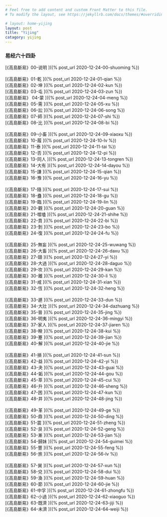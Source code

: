 ```yaml
---
# Feel free to add content and custom Front Matter to this file.
# To modify the layout, see https://jekyllrb.com/docs/themes/#overriding-theme-defaults

# layout: home-yijing
layout: post
title: "Yijing"
catagory: yijing
---
```


### 易经六十四卦

[《高島斷易》00-说明 ]({% post_url 2020-12-24-00-shuoming %}) <br/>
<br/>
[《高島斷易》01-乾 ]({% post_url 2020-12-24-01-qian %}) <br/>
[《高島斷易》02-坤 ]({% post_url 2020-12-24-02-kun %}) <br/>
[《高島斷易》03-屯 ]({% post_url 2020-12-24-03-zun %}) <br/>
[《高島斷易》 04-蒙 ]({% post_url 2020-12-24-04-meng %}) <br/>
[《高島斷易》05-需 ]({% post_url 2020-12-24-05-xu %}) <br/>
[《高島斷易》06-訟 ]({% post_url 2020-12-24-06-song %}) <br/>
[《高島斷易》07-師 ]({% post_url 2020-12-24-07-shi %}) <br/>
[《高島斷易》08-比 ]({% post_url 2020-12-24-08-bi %}) <br/>
<br/>
[《高島斷易》09-小畜 ]({% post_url 2020-12-24-09-xiaoxu %}) <br/>
[《高島斷易》10-履 ]({% post_url 2020-12-24-10-lv %}) <br/>
[《高島斷易》11-泰 ]({% post_url 2020-12-24-11-tai %}) <br/>
[《高島斷易》12-否 ]({% post_url 2020-12-24-12-pi %}) <br/>
[《高島斷易》13-同人 ]({% post_url 2020-12-24-13-tongren %}) <br/>
[《高島斷易》14-大有 ]({% post_url 2020-12-24-14-dayou %}) <br/>
[《高島斷易》15-謙 ]({% post_url 2020-12-24-15-qian %}) <br/>
[《高島斷易》16-豫 ]({% post_url 2020-12-24-16-yu %}) <br/>
<br/>
[《高島斷易》17-隨 ]({% post_url 2020-12-24-17-sui %}) <br/>
[《高島斷易》18-蠱 ]({% post_url 2020-12-24-18-gu %}) <br/>
[《高島斷易》19-臨 ]({% post_url 2020-12-24-19-lin %}) <br/>
[《高島斷易》20-觀 ]({% post_url 2020-12-24-20-guan %}) <br/>
[《高島斷易》21-噬嗑 ]({% post_url 2020-12-24-21-shihe %}) <br/>
[《高島斷易》22-賁 ]({% post_url 2020-12-24-22-bi %}) <br/>
[《高島斷易》23-剝 ]({% post_url 2020-12-24-23-bo %}) <br/>
[《高島斷易》24-復 ]({% post_url 2020-12-24-24-fu %}) <br/>
<br/>
[《高島斷易》25-無妄 ]({% post_url 2020-12-24-25-wuwang %}) <br/>
[《高島斷易》26-大畜 ]({% post_url 2020-12-24-26-daxu %}) <br/>
[《高島斷易》27-頤 ]({% post_url 2020-12-24-27-yi %}) <br/>
[《高島斷易》28-大過 ]({% post_url 2020-12-24-28-daguo %}) <br/>
[《高島斷易》29-坎 ]({% post_url 2020-12-24-29-kan %}) <br/>
[《高島斷易》30-離 ]({% post_url 2020-12-24-30-li %}) <br/>
[《高島斷易》31-咸 ]({% post_url 2020-12-24-31-xian %}) <br/>
[《高島斷易》32-恆 ]({% post_url 2020-12-24-32-heng %}) <br/>
<br/>
[《高島斷易》33-遯 ]({% post_url 2020-12-24-33-dun %}) <br/>
[《高島斷易》34-大壯 ]({% post_url 2020-12-24-34-dazhuang %}) <br/>
[《高島斷易》35-晉 ]({% post_url 2020-12-24-35-jing %}) <br/>
[《高島斷易》36-明夷 ]({% post_url 2020-12-24-36-mingyi %}) <br/>
[《高島斷易》37-家人 ]({% post_url 2020-12-24-37-jiaren %}) <br/>
[《高島斷易》38-睽 ]({% post_url 2020-12-24-38-kui %}) <br/>
[《高島斷易》39-蹇 ]({% post_url 2020-12-24-39-jian %}) <br/>
[《高島斷易》40-解 ]({% post_url 2020-12-24-40-jie %}) <br/>
<br/>
[《高島斷易》41-損 ]({% post_url 2020-12-24-41-sun %}) <br/>
[《高島斷易》42-益 ]({% post_url 2020-12-24-42-yi %}) <br/>
[《高島斷易》43-夬 ]({% post_url 2020-12-24-43-guai %}) <br/>
[《高島斷易》44-姤 ]({% post_url 2020-12-24-44-gou %}) <br/>
[《高島斷易》45-萃 ]({% post_url 2020-12-24-45-cui %}) <br/>
[《高島斷易》46-升 ]({% post_url 2020-12-24-46-sheng %}) <br/>
[《高島斷易》47-困 ]({% post_url 2020-12-24-47-kun %}) <br/>
[《高島斷易》48-井 ]({% post_url 2020-12-24-48-jing %}) <br/>
<br/>
[《高島斷易》49-革 ]({% post_url 2020-12-24-49-ge %}) <br/>
[《高島斷易》50-鼎 ]({% post_url 2020-12-24-50-ding %}) <br/>
[《高島斷易》51-震 ]({% post_url 2020-12-24-51-zheng %}) <br/>
[《高島斷易》52-艮 ]({% post_url 2020-12-24-52-geng %}) <br/>
[《高島斷易》53-漸 ]({% post_url 2020-12-24-53-jian %}) <br/>
[《高島斷易》54-歸妹 ]({% post_url 2020-12-24-54-guimei %}) <br/>
[《高島斷易》55-豐 ]({% post_url 2020-12-24-55-feng %}) <br/>
[《高島斷易》56-旅 ]({% post_url 2020-12-24-56-lv %}) <br/>
<br/>
[《高島斷易》57-巽 ]({% post_url 2020-12-24-57-xun %}) <br/>
[《高島斷易》58-兌 ]({% post_url 2020-12-24-58-dui %}) <br/>
[《高島斷易》59-渙 ]({% post_url 2020-12-24-59-huan %}) <br/>
[《高島斷易》60-節 ]({% post_url 2020-12-24-60-jie %}) <br/>
[《高島斷易》61-中孚 ]({% post_url 2020-12-24-61-zhongfu %}) <br/>
[《高島斷易》62-小過 ]({% post_url 2020-12-24-62-xiaoguo %}) <br/>
[《高島斷易》63-既濟 ]({% post_url 2020-12-24-63-jiji %}) <br/>
[《高島斷易》64-未濟 ]({% post_url 2020-12-24-64-weiji %}) <br/>